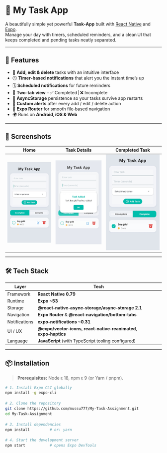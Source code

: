 # 📱 My Task App

A beautifully simple yet powerful **Task‑App** built with [React Native](https://reactnative.dev/) and [Expo](https://expo.dev/).  
Manage your day with timers, scheduled reminders, and a clean UI that keeps completed and pending tasks neatly separated.

---

## 🚀 Features

- 📝 **Add, edit & delete** tasks with an intuitive interface  
- 🕒 **Timer‑based notifications** that alert you the instant time’s up  
- 🗓️ **Scheduled notifications** for future reminders  
- 📂 **Two‑tab view** – ✅ Completed | ❌ Incomplete  
- 💾 **AsyncStorage** persistence so your tasks survive app restarts  
- 🚨 **Custom alerts** after every add / edit / delete action  
- 🧭 **Expo Router** for smooth file‑based navigation  
- 🌍 Runs on **Android, iOS & Web**

---

## 📸 Screenshots

| Home | Task Details | Completed Task |
| :--: | :----------: | :------------: |
| ![Home Screen](assets/screenshots/home.jpg) | ![Task Added](assets/screenshots/Task.jpg) | ![Completed Task](assets/screenshots/completed.jpg) |



---

## 🛠️ Tech Stack

| Layer | Tech |
|-------|------|
| Framework | **React Native 0.79** |
| Runtime | **Expo ~53** |
| Storage | **@react‑native‑async‑storage/async‑storage 2.1** |
| Navigation | **Expo Router** & **@react‑navigation/bottom‑tabs** |
| Notifications | **expo‑notifications ~0.31** |
| UI / UX | **@expo/vector‑icons**, **react‑native‑reanimated**, **expo‑haptics** |
| Language | **JavaScript** (with TypeScript tooling configured) |

---

## 📦 Installation

> **Prerequisites:** Node ≥ 18, npm ≥ 9 (or Yarn / pnpm).

```bash
# 1. Install Expo CLI globally
npm install -g expo-cli

# 2. Clone the repository
git clone https://github.com/mussu777/My-Task-Assignment.git
cd My-Task-Assignment

# 3. Install dependencies
npm install         # or: yarn

# 4. Start the development server
npm start           # opens Expo DevTools
